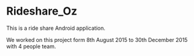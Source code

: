 # Rideshare_Oz

This is a ride share Android application. 

We worked on this project form 8th August 2015 to 30th December 2015 with 4 people team.
